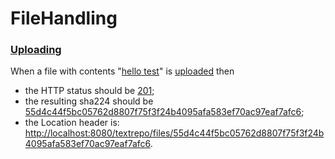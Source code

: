 # FileHandling

### [Uploading](- "upload")

When a file with contents "[hello test](- "#text")" is [uploaded](- "#result = upload(#text)") then
 
 * the HTTP status should be [201](- "?=#result.status");
 * the resulting sha224 should be [55d4c44f5bc05762d8807f75f3f24b4095afa583ef70ac97eaf7afc6](- "?=#result.sha224");
 * the Location header is: [http://localhost:8080/textrepo/files/55d4c44f5bc05762d8807f75f3f24b4095afa583ef70ac97eaf7afc6](- "?=#result.location").
